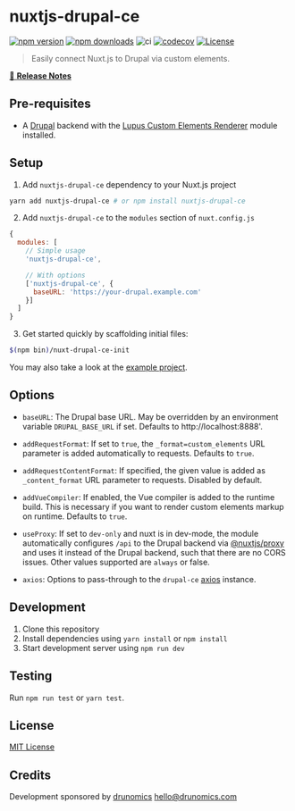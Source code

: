# nuxtjs-drupal-ce

[![npm version][npm-version-src]][npm-version-href]
[![npm downloads][npm-downloads-src]][npm-downloads-href]
![ci](https://github.com/drunomics/nuxt-module-drupal-ce/workflows/ci/badge.svg)
[![codecov][codecov-src]][codecov-href]
[![License][license-src]][license-href]

> Easily connect Nuxt.js to Drupal via custom elements.

[📖 **Release Notes**](./CHANGELOG.md)

## Pre-requisites

* A [Drupal](https://drupal.org) backend with the 
  [Lupus Custom Elements Renderer](https://www.drupal.org/project/lupus_ce_renderer) 
  module installed. 

## Setup

1. Add `nuxtjs-drupal-ce` dependency to your Nuxt.js project

```bash
yarn add nuxtjs-drupal-ce # or npm install nuxtjs-drupal-ce
```

2. Add `nuxtjs-drupal-ce` to the `modules` section of `nuxt.config.js`

```js
{
  modules: [
    // Simple usage
    'nuxtjs-drupal-ce',

    // With options
    ['nuxtjs-drupal-ce', {
      baseURL: 'https://your-drupal.example.com'
    }]
  ]
}
```
3. Get started quickly by scaffolding initial files:
```bash
$(npm bin)/nuxt-drupal-ce-init
```

You may also take a look at the [example project](https://github.com/drunomics/nuxt-drupal-ce-example).

## Options

- `baseURL`: The Drupal base URL. May be overridden by an environment variable
  `DRUPAL_BASE_URL` if set. Defaults to http://localhost:8888'.

- `addRequestFormat`: If set to `true`, the `_format=custom_elements` URL parameter
  is added automatically to requests. Defaults to `true`. 
  
- `addRequestContentFormat`: If specified, the given value is added as `_content_format`
  URL parameter to requests. Disabled by default.

- `addVueCompiler`: If enabled, the Vue compiler is added to the runtime build. This
  is necessary if you want to render custom elements markup on runtime. Defaults to `true`.
  
- `useProxy`: If set to `dev-only` and nuxt is in dev-mode, the module automatically 
  configures `/api` to the Drupal backend via 
  [@nuxtjs/proxy](https://github.com/nuxt-community/proxy-module) and uses it instead of 
  the Drupal backend, such that there are no CORS issues. Other values supported are
  `always` or false.

- `axios`: Options to pass-through to the `drupal-ce`
  [axios](https://github.com/nuxt-community/axios-module) instance.

## Development

1. Clone this repository
2. Install dependencies using `yarn install` or `npm install`
3. Start development server using `npm run dev`

## Testing

Run `npm run test` or `yarn test`.

## License

[MIT License](./LICENSE)

## Credits

Development sponsored by [drunomics](https://drunomics.com) <hello@drunomics.com>

<!-- Badges -->
[npm-version-src]: https://img.shields.io/npm/v/nuxtjs-drupal-ce/latest.svg
[npm-version-href]: https://npmjs.com/package/nuxtjs-drupal-ce

[npm-downloads-src]: https://img.shields.io/npm/dt/nuxtjs-drupal-ce.svg
[npm-downloads-href]: https://npmjs.com/package/nuxtjs-drupal-ce

[codecov-src]: https://codecov.io/gh/drunomics/nuxt-module-drupal-ce/branch/1.x/graph/badge.svg?token=vX3zknQWZv
[codecov-href]: https://codecov.io/gh/drunomics/nuxt-module-drupal-ce

[license-src]: https://img.shields.io/npm/l/nuxtjs-drupal-ce.svg
[license-href]: https://npmjs.com/package/nuxtjs-drupal-ce
